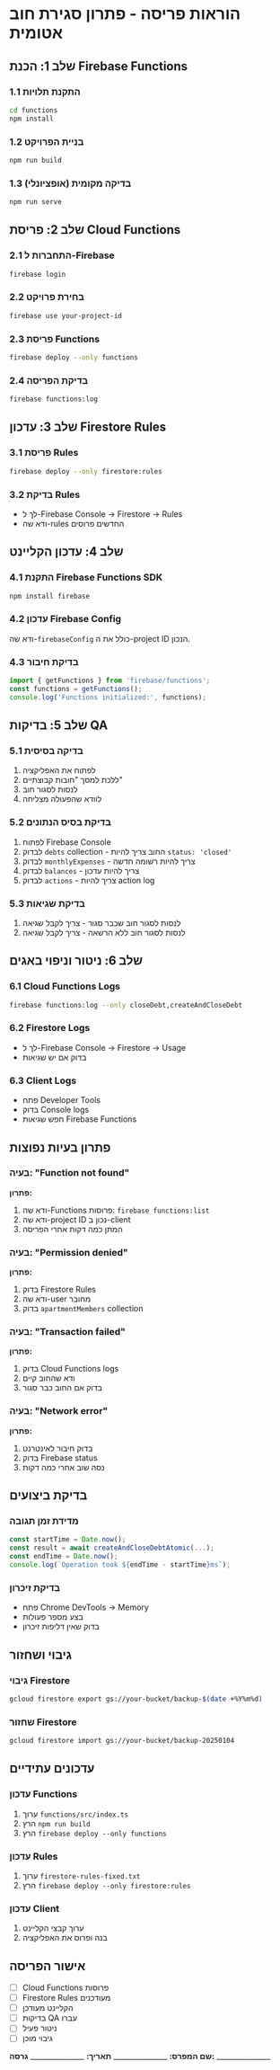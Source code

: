 # הוראות פריסה - פתרון סגירת חוב אטומית

## שלב 1: הכנת Firebase Functions

### 1.1 התקנת תלויות
```bash
cd functions
npm install
```

### 1.2 בניית הפרויקט
```bash
npm run build
```

### 1.3 בדיקה מקומית (אופציונלי)
```bash
npm run serve
```

## שלב 2: פריסת Cloud Functions

### 2.1 התחברות ל-Firebase
```bash
firebase login
```

### 2.2 בחירת פרויקט
```bash
firebase use your-project-id
```

### 2.3 פריסת Functions
```bash
firebase deploy --only functions
```

### 2.4 בדיקת הפריסה
```bash
firebase functions:log
```

## שלב 3: עדכון Firestore Rules

### 3.1 פריסת Rules
```bash
firebase deploy --only firestore:rules
```

### 3.2 בדיקת Rules
- לך ל-Firebase Console → Firestore → Rules
- ודא שה-rules החדשים פרוסים

## שלב 4: עדכון הקליינט

### 4.1 התקנת Firebase Functions SDK
```bash
npm install firebase
```

### 4.2 עדכון Firebase Config
ודא שה-`firebaseConfig` כולל את ה-project ID הנכון.

### 4.3 בדיקת חיבור
```javascript
import { getFunctions } from 'firebase/functions';
const functions = getFunctions();
console.log('Functions initialized:', functions);
```

## שלב 5: בדיקות QA

### 5.1 בדיקה בסיסית
1. לפתוח את האפליקציה
2. ללכת למסך "חובות קבוצתיים"
3. לנסות לסגור חוב
4. לוודא שהפעולה מצליחה

### 5.2 בדיקת בסיס הנתונים
1. לפתוח Firebase Console
2. לבדוק `debts` collection - החוב צריך להיות `status: 'closed'`
3. לבדוק `monthlyExpenses` - צריך להיות רשומה חדשה
4. לבדוק `balances` - צריך להיות עדכון
5. לבדוק `actions` - צריך להיות action log

### 5.3 בדיקת שגיאות
1. לנסות לסגור חוב שכבר סגור - צריך לקבל שגיאה
2. לנסות לסגור חוב ללא הרשאה - צריך לקבל שגיאה

## שלב 6: ניטור וניפוי באגים

### 6.1 Cloud Functions Logs
```bash
firebase functions:log --only closeDebt,createAndCloseDebt
```

### 6.2 Firestore Logs
- לך ל-Firebase Console → Firestore → Usage
- בדוק אם יש שגיאות

### 6.3 Client Logs
- פתח Developer Tools
- בדוק Console logs
- חפש שגיאות Firebase Functions

## פתרון בעיות נפוצות

### בעיה: "Function not found"
**פתרון:**
1. ודא שה-Functions פרוסות: `firebase functions:list`
2. ודא שה-project ID נכון ב-client
3. המתן כמה דקות אחרי הפריסה

### בעיה: "Permission denied"
**פתרון:**
1. בדוק Firestore Rules
2. ודא שה-user מחובר
3. בדוק `apartmentMembers` collection

### בעיה: "Transaction failed"
**פתרון:**
1. בדוק Cloud Functions logs
2. ודא שהחוב קיים
3. בדוק אם החוב כבר סגור

### בעיה: "Network error"
**פתרון:**
1. בדוק חיבור לאינטרנט
2. בדוק Firebase status
3. נסה שוב אחרי כמה דקות

## בדיקת ביצועים

### מדידת זמן תגובה
```javascript
const startTime = Date.now();
const result = await createAndCloseDebtAtomic(...);
const endTime = Date.now();
console.log(`Operation took ${endTime - startTime}ms`);
```

### בדיקת זיכרון
- פתח Chrome DevTools → Memory
- בצע מספר פעולות
- בדוק שאין דליפות זיכרון

## גיבוי ושחזור

### גיבוי Firestore
```bash
gcloud firestore export gs://your-bucket/backup-$(date +%Y%m%d)
```

### שחזור Firestore
```bash
gcloud firestore import gs://your-bucket/backup-20250104
```

## עדכונים עתידיים

### עדכון Functions
1. ערוך `functions/src/index.ts`
2. הרץ `npm run build`
3. הרץ `firebase deploy --only functions`

### עדכון Rules
1. ערוך `firestore-rules-fixed.txt`
2. הרץ `firebase deploy --only firestore:rules`

### עדכון Client
1. ערוך קבצי הקליינט
2. בנה ופרוס את האפליקציה

## אישור הפריסה

- [ ] Cloud Functions פרוסות
- [ ] Firestore Rules מעודכנים
- [ ] הקליינט מעודכן
- [ ] בדיקות QA עברו
- [ ] ניטור פעיל
- [ ] גיבוי מוכן

**שם המפרס:** _______________
**תאריך:** _______________
**גרסה:** _______________
